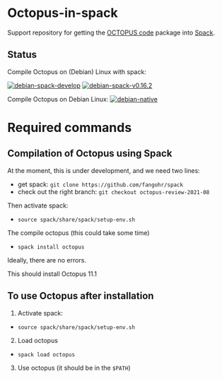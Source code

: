
# Octopus-in-spack

Support repository for getting the [OCTOPUS code](http://octopus-code.org) package into [Spack](http://spack.readthedocs.io).

## Status

Compile Octopus on (Debian) Linux with spack:

[![debian-spack-develop](https://github.com/fangohr/octopus-in-spack/actions/workflows/debian-spack-develop.yml/badge.svg)](https://github.com/fangohr/octopus-in-spack/actions/workflows/debian-spack-develop.yml)
[![debian-spack-v0.16.2](https://github.com/fangohr/octopus-in-spack/actions/workflows/debian-spack-v0.16.2.yml/badge.svg)](https://github.com/fangohr/octopus-in-spack/actions/workflows/debian-spack-v0.16.2.yml)

Compile Octopus on Debian Linux:
[![debian-native](https://github.com/fangohr/octopus-in-spack/actions/workflows/debian-nativel/badge.svg)](https://github.com/fangohr/octopus-in-spack/actions/workflows/debian-native.yml)


# Required commands

## Compilation of Octopus using Spack

At the moment, this is under development, and we need two lines:

- get spack: `git clone https://github.com/fangohr/spack`
- check out the right branch: `git checkout octopus-review-2021-08`

Then activate spack:

- `source spack/share/spack/setup-env.sh`

The compile octopus (this could take some time)

- `spack install octopus`

Ideally, there are no errors.

This should install Octopus 11.1 

## To use Octopus after installation

1. Activate spack:

- `source spack/share/spack/setup-env.sh`

2. Load octopus

- `spack load octopus`

3. Use octopus (it should be in the `$PATH`)
